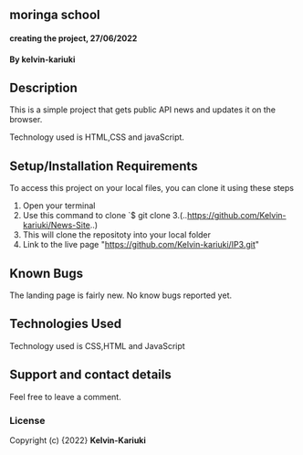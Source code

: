 ## moringa school
#### creating the project, 27/06/2022
#### By **kelvin-kariuki**
## Description
This is a simple project that gets public API news and updates it on the browser.

Technology used is HTML,CSS and javaScript.

## Setup/Installation Requirements
To access this project on your local files, you can clone it using these steps
1. Open your terminal
2. Use this command to clone `$ git clone
3.(..https://github.com/Kelvin-kariuki/News-Site..)
4. This will clone the repositoty into your local folder
5. Link to the live page "https://github.com/Kelvin-kariuki/IP3.git"
## Known Bugs
The landing page is fairly new. No know bugs reported yet.
## Technologies Used
Technology used is CSS,HTML and JavaScript
## Support and contact details
Feel free to leave a comment.
### License

Copyright (c) {2022} **Kelvin-Kariuki**
  
